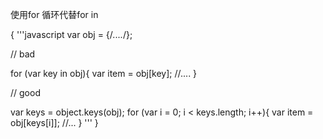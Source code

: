 使用for 循环代替for in

{
'''javascript
  var obj = {/*....*/};
  
  // bad
  
  for (var key in obj){
    var item = obj[key];
    //....
  }
  
  // good
  
  var keys = object.keys(obj);
  for (var i = 0; i < keys.length; i++){
    var item = obj[keys[i]];
    //...
  }
'''
}
